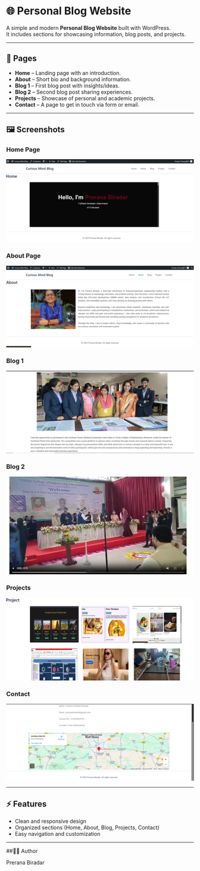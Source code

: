 # 🌐 Personal Blog Website

A simple and modern **Personal Blog Website** built with WordPress.  
It includes sections for showcasing information, blog posts, and projects.  

---

## 📌 Pages

- **Home** – Landing page with an introduction.  
- **About** – Short bio and background information.  
- **Blog 1** – First blog post with insights/ideas.  
- **Blog 2** – Second blog post sharing experiences.  
- **Projects** – Showcase of personal and academic projects.  
- **Contact** – A page to get in touch via form or email.  

---

## 🖼️ Screenshots

### Home Page  
![Home](home.png)

### About Page  
![About](about.png)

### Blog 1  
![Blog1](blog1.png)

### Blog 2  
![Blog2](blog2.png)

### Projects  
![Projects](project.png)

### Contact  
![Contact](contact.png)


---

## ⚡ Features

- Clean and responsive design  
- Organized sections (Home, About, Blog, Projects, Contact)  
- Easy navigation and customization  

---

##👩‍💻 Author

Prerana Biradar
